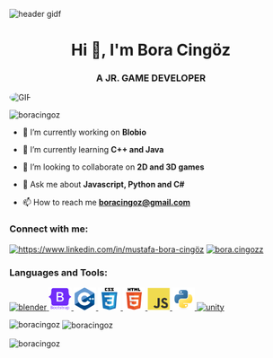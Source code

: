 
![header gidf](https://github.com/boracingoz/BoraCingoz/assets/154797686/bb9a0ee5-ca7f-4cfb-ac77-d5675a2de453)

<h1 align="center">Hi 👋, I'm Bora Cingöz</h1>
<h3 align="center">A JR. GAME DEVELOPER</h3>

<img src="https://github.com/boracingoz/BoraCingoz/assets/154797686/7d8e0316-d929-4761-a339-4fb9ec1b32fb" alt="GIF" style="border-radius: 100%; width: 70%;" />



<p align="left"> <img src="https://komarev.com/ghpvc/?username=boracingoz&label=Profile%20views&color=0e75b6&style=flat" alt="boracingoz" /> </p>

- 🔭 I’m currently working on **Blobio**

- 🌱 I’m currently learning **C++ and Java**

- 👯 I’m looking to collaborate on **2D and 3D games**

- 💬 Ask me about **Javascript, Python and C#**

- 📫 How to reach me **boracingoz@gmail.com**

<h3 align="left">Connect with me:</h3>
<p align="left">
<a href="https://linkedin.com/in/https://www.linkedin.com/in/mustafa-bora-cingöz" target="blank"><img align="center" src="https://raw.githubusercontent.com/rahuldkjain/github-profile-readme-generator/master/src/images/icons/Social/linked-in-alt.svg" alt="https://www.linkedin.com/in/mustafa-bora-cingöz" height="30" width="40" /></a>
<a href="https://instagram.com/bora.cingozz" target="blank"><img align="center" src="https://raw.githubusercontent.com/rahuldkjain/github-profile-readme-generator/master/src/images/icons/Social/instagram.svg" alt="bora.cingozz" height="30" width="40" /></a>
</p>

<h3 align="left">Languages and Tools:</h3>
<p align="left"> <a href="https://www.blender.org/" target="_blank" rel="noreferrer"> <img src="https://download.blender.org/branding/community/blender_community_badge_white.svg" alt="blender" width="40" height="40"/> </a> <a href="https://getbootstrap.com" target="_blank" rel="noreferrer"> <img src="https://raw.githubusercontent.com/devicons/devicon/master/icons/bootstrap/bootstrap-plain-wordmark.svg" alt="bootstrap" width="40" height="40"/> </a> <a href="https://www.w3schools.com/cpp/" target="_blank" rel="noreferrer"> <img src="https://raw.githubusercontent.com/devicons/devicon/master/icons/cplusplus/cplusplus-original.svg" alt="cplusplus" width="40" height="40"/> </a> <a href="https://www.w3schools.com/css/" target="_blank" rel="noreferrer"> <img src="https://raw.githubusercontent.com/devicons/devicon/master/icons/css3/css3-original-wordmark.svg" alt="css3" width="40" height="40"/> </a> <a href="https://www.w3.org/html/" target="_blank" rel="noreferrer"> <img src="https://raw.githubusercontent.com/devicons/devicon/master/icons/html5/html5-original-wordmark.svg" alt="html5" width="40" height="40"/> </a> <a href="https://developer.mozilla.org/en-US/docs/Web/JavaScript" target="_blank" rel="noreferrer"> <img src="https://raw.githubusercontent.com/devicons/devicon/master/icons/javascript/javascript-original.svg" alt="javascript" width="40" height="40"/> </a> <a href="https://www.python.org" target="_blank" rel="noreferrer"> <img src="https://raw.githubusercontent.com/devicons/devicon/master/icons/python/python-original.svg" alt="python" width="40" height="40"/> </a> <a href="https://unity.com/" target="_blank" rel="noreferrer"> <img src="https://www.vectorlogo.zone/logos/unity3d/unity3d-icon.svg" alt="unity" width="40" height="40"/> </a> </p>

<p><img align="left" src="https://github-readme-stats.vercel.app/api/top-langs?username=boracingoz&show_icons=true&locale=en&layout=compact" alt="boracingoz" /></p>

<p>&nbsp;<img align="center" src="https://github-readme-stats.vercel.app/api?username=boracingoz&show_icons=true&locale=en" alt="boracingoz" /></p>

<p><img align="center" src="https://github-readme-streak-stats.herokuapp.com/?user=boracingoz&" alt="boracingoz" /></p>

